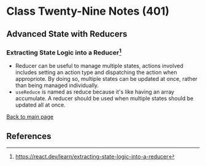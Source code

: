 # Class Twenty-Nine Notes (401)

## Advanced State with Reducers

### Extracting State Logic into a Reducer[^1]

- Reducer can be useful to manage multiple states, actions involved includes setting an action type and dispatching the action when appropriote. By doing so, multiple states can be updated at once, rather than being managed individually.
- `useReduce` is named as reduce because it's like having an array accumulate. A reducer should be used when multiple states should be updated all at once.

 [Back to main page](https://mirandalu2020.github.io/reading-notes/)

## References

[^1]:https://react.dev/learn/extracting-state-logic-into-a-reducer